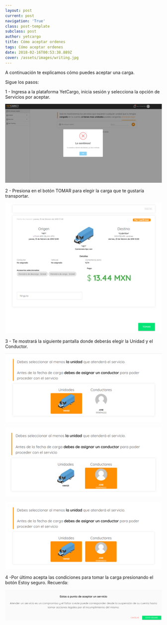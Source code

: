 ```yaml
---
layout: post
current: post
navigation: 'True'
class: post-template
subclass: post
author: yetcargo
title: Cómo aceptar ordenes
tags: Cómo aceptar ordenes
date: 2018-02-16T00:53:38.889Z
cover: /assets/images/writing.jpg
---
```

A continuación te explicamos cómo puedes aceptar una carga.

Sigue los pasos:

1 - Ingresa a la plataforma YetCargo, inicia sesión y selecciona la opción de Servicios por aceptar.

![](/assets/images/captura3.png)

2 - Presiona en el botón TOMAR  para elegir la carga que te gustaría transportar.

![](/assets/images/12_to.jpg)

3 - Te mostrará la siguiente pantalla donde deberás elegir la Unidad y el Conductor.

![](/assets/images/13_to.jpg)

![](/assets/images/14_to.jpg)

![](/assets/images/15_to.jpg)

4 -Por último acepta las condiciones para tomar la carga presionando el botón Estoy seguro.  Recuerda:

![](/assets/images/16_to.jpg)
